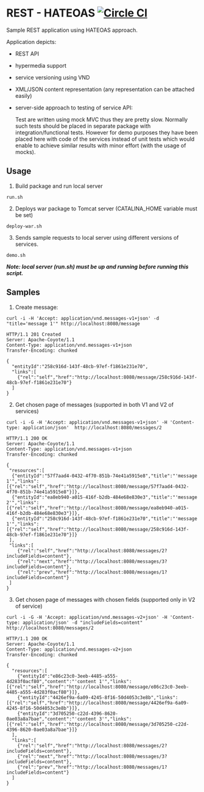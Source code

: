 # REST - HATEOAS [![Circle CI](https://circleci.com/gh/m-wrona/spring-hateoas.svg?style=svg)](https://circleci.com/gh/m-wrona/spring-hateoas)

Sample REST application using HATEOAS approach.

Application depicts:
- REST API
- hypermedia support
- service versioning using VND
- XML/JSON content representation (any representation can be attached easily)
- server-side approach to testing of service API:

    Test are written using mock MVC thus they are pretty slow.
    Normally such tests should be placed in separate package with integration/functional tests.
    However for demo purposes they have been placed here with code of the services
    instead of unit tests which would enable to achieve similar results with minor effort (with the usage of mocks).

## Usage

1) Build package and run local server

```
run.sh
```

2) Deploys war package to Tomcat server (CATALINA_HOME variable must be set)

```
deploy-war.sh
```

3) Sends sample requests to local server using different versions of services.

```
demo.sh
```

***Note: local server (run.sh) must be up and running before running this script.***

## Samples

1) Create message:

```
curl -i -H 'Accept: application/vnd.messages-v1+json' -d "title='message 1'" http://localhost:8080/message

HTTP/1.1 201 Created
Server: Apache-Coyote/1.1
Content-Type: application/vnd.messages-v1+json
Transfer-Encoding: chunked

{
  "entityId":"258c916d-143f-48cb-97ef-f1861e231e70",
  "links":[
    {"rel":"self","href":"http://localhost:8080/message/258c916d-143f-48cb-97ef-f1861e231e70"}
  ]
}
```

2) Get chosen page of messages (supported in both V1 and V2 of services)

```
curl -i -G -H 'Accept: application/vnd.messages-v1+json' -H 'Content-type: application/json'  http://localhost:8080/messages/2

HTTP/1.1 200 OK
Server: Apache-Coyote/1.1
Content-Type: application/vnd.messages-v1+json
Transfer-Encoding: chunked

{
 "resources":[
  {"entityId":"57f7aad4-0432-4f70-851b-74e41a5915e8","title":"'message 1'","links":[{"rel":"self","href":"http://localhost:8080/message/57f7aad4-0432-4f70-851b-74e41a5915e8"}]},
  {"entityId":"ea8eb940-a015-416f-b2db-484e68e830e3","title":"'message 2'","links":[{"rel":"self","href":"http://localhost:8080/message/ea8eb940-a015-416f-b2db-484e68e830e3"}]},
  {"entityId":"258c916d-143f-48cb-97ef-f1861e231e70","title":"'message 1'","links":[{"rel":"self","href":"http://localhost:8080/message/258c916d-143f-48cb-97ef-f1861e231e70"}]}
 ],
 "links":[
    {"rel":"self","href":"http://localhost:8080/messages/2?includeFields=content"},
    {"rel":"next","href":"http://localhost:8080/messages/3?includeFields=content"},
    {"rel":"prev","href":"http://localhost:8080/messages/1?includeFields=content"}
 ]
}
```

3) Get chosen page of messages with chosen fields (supported only in V2 of service)

```
curl -i -G -H 'Accept: application/vnd.messages-v2+json' -H 'Content-type: application/json' -d "includeFields=content"  http://localhost:8080/messages/2

HTTP/1.1 200 OK
Server: Apache-Coyote/1.1
Content-Type: application/vnd.messages-v2+json
Transfer-Encoding: chunked

{
  "resources":[
    {"entityId":"e86c23c0-3eeb-4485-a555-4d283f0acf80","content":"'content 1'","links":[{"rel":"self","href":"http://localhost:8080/message/e86c23c0-3eeb-4485-a555-4d283f0acf80"}]},
    {"entityId":"4426ef9a-6a09-4245-8f16-50d4053c3e8b","links":[{"rel":"self","href":"http://localhost:8080/message/4426ef9a-6a09-4245-8f16-50d4053c3e8b"}]},
    {"entityId":"3d705250-c22d-4396-8620-0ae03a8a7bae","content":"'content 3'","links":[{"rel":"self","href":"http://localhost:8080/message/3d705250-c22d-4396-8620-0ae03a8a7bae"}]}
  ],
  "links":[
    {"rel":"self","href":"http://localhost:8080/messages/2?includeFields=content"},
    {"rel":"next","href":"http://localhost:8080/messages/3?includeFields=content"},
    {"rel":"prev","href":"http://localhost:8080/messages/1?includeFields=content"}
  ]
}
```
